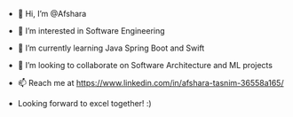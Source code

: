 - 👋 Hi, I’m @Afshara
- 👀 I’m interested in Software Engineering
- 🌱 I’m currently learning Java Spring Boot and Swift
- 💞️ I’m looking to collaborate on Software Architecture and ML projects
- 📫  Reach me at https://www.linkedin.com/in/afshara-tasnim-36558a165/

- Looking forward to excel together! :)
